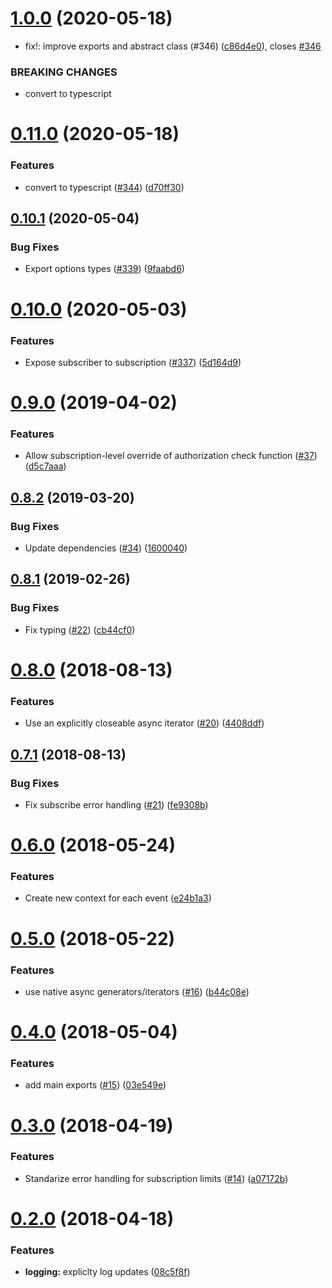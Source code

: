 # [1.0.0](https://github.com/4Catalyzer/graphql-subscription-server/compare/v0.11.0...v1.0.0) (2020-05-18)


* fix!: improve exports and abstract class (#346) ([c86d4e0](https://github.com/4Catalyzer/graphql-subscription-server/commit/c86d4e08b324d4c31c3f7350c4395f98bad87bfe)), closes [#346](https://github.com/4Catalyzer/graphql-subscription-server/issues/346)


### BREAKING CHANGES

* convert to typescript

# [0.11.0](https://github.com/4Catalyzer/graphql-subscription-server/compare/v0.10.1...v0.11.0) (2020-05-18)


### Features

* convert to typescript ([#344](https://github.com/4Catalyzer/graphql-subscription-server/issues/344)) ([d70ff30](https://github.com/4Catalyzer/graphql-subscription-server/commit/d70ff30))

## [0.10.1](https://github.com/4Catalyzer/graphql-subscription-server/compare/v0.10.0...v0.10.1) (2020-05-04)

### Bug Fixes

- Export options types ([#339](https://github.com/4Catalyzer/graphql-subscription-server/issues/339)) ([9faabd6](https://github.com/4Catalyzer/graphql-subscription-server/commit/9faabd6))

# [0.10.0](https://github.com/4Catalyzer/graphql-subscription-server/compare/v0.9.0...v0.10.0) (2020-05-03)

### Features

- Expose subscriber to subscription ([#337](https://github.com/4Catalyzer/graphql-subscription-server/issues/337)) ([5d164d9](https://github.com/4Catalyzer/graphql-subscription-server/commit/5d164d9))

# [0.9.0](https://github.com/4Catalyzer/graphql-subscription-server/compare/v0.8.2...v0.9.0) (2019-04-02)

### Features

- Allow subscription-level override of authorization check function ([#37](https://github.com/4Catalyzer/graphql-subscription-server/issues/37)) ([d5c7aaa](https://github.com/4Catalyzer/graphql-subscription-server/commit/d5c7aaa))

## [0.8.2](https://github.com/4Catalyzer/graphql-subscription-server/compare/v0.8.1...v0.8.2) (2019-03-20)

### Bug Fixes

- Update dependencies ([#34](https://github.com/4Catalyzer/graphql-subscription-server/issues/34)) ([1600040](https://github.com/4Catalyzer/graphql-subscription-server/commit/1600040))

<a name="0.8.1"></a>

## [0.8.1](https://github.com/4Catalyzer/graphql-subscription-server/compare/v0.8.0...v0.8.1) (2019-02-26)

### Bug Fixes

- Fix typing ([#22](https://github.com/4Catalyzer/graphql-subscription-server/issues/22)) ([cb44cf0](https://github.com/4Catalyzer/graphql-subscription-server/commit/cb44cf0))

<a name="0.8.0"></a>

# [0.8.0](https://github.com/4Catalyzer/graphql-subscription-server/compare/v0.7.1...v0.8.0) (2018-08-13)

### Features

- Use an explicitly closeable async iterator ([#20](https://github.com/4Catalyzer/graphql-subscription-server/issues/20)) ([4408ddf](https://github.com/4Catalyzer/graphql-subscription-server/commit/4408ddf))

<a name="0.7.1"></a>

## [0.7.1](https://github.com/4Catalyzer/graphql-subscription-server/compare/v0.7.0...v0.7.1) (2018-08-13)

### Bug Fixes

- Fix subscribe error handling ([#21](https://github.com/4Catalyzer/graphql-subscription-server/issues/21)) ([fe9308b](https://github.com/4Catalyzer/graphql-subscription-server/commit/fe9308b))

<a name="0.6.0"></a>

# [0.6.0](https://github.com/4Catalyzer/graphql-subscription-server/compare/v0.5.0...v0.6.0) (2018-05-24)

### Features

- Create new context for each event ([e24b1a3](https://github.com/4Catalyzer/graphql-subscription-server/commit/e24b1a3))

<a name="0.5.0"></a>

# [0.5.0](https://github.com/4Catalyzer/graphql-subscription-server/compare/v0.4.0...v0.5.0) (2018-05-22)

### Features

- use native async generators/iterators ([#16](https://github.com/4Catalyzer/graphql-subscription-server/issues/16)) ([b44c08e](https://github.com/4Catalyzer/graphql-subscription-server/commit/b44c08e))

<a name="0.4.0"></a>

# [0.4.0](https://github.com/4Catalyzer/graphql-subscription-server/compare/v0.3.0...v0.4.0) (2018-05-04)

### Features

- add main exports ([#15](https://github.com/4Catalyzer/graphql-subscription-server/issues/15)) ([03e549e](https://github.com/4Catalyzer/graphql-subscription-server/commit/03e549e))

<a name="0.3.0"></a>

# [0.3.0](https://github.com/4Catalyzer/graphql-subscription-server/compare/v0.2.0...v0.3.0) (2018-04-19)

### Features

- Standarize error handling for subscription limits ([#14](https://github.com/4Catalyzer/graphql-subscription-server/issues/14)) ([a07172b](https://github.com/4Catalyzer/graphql-subscription-server/commit/a07172b))

<a name="0.2.0"></a>

# [0.2.0](https://github.com/4Catalyzer/graphql-subscription-server/compare/v0.1.1...v0.2.0) (2018-04-18)

### Features

- **logging:** expliclty log updates ([08c5f8f](https://github.com/4Catalyzer/graphql-subscription-server/commit/08c5f8f))
